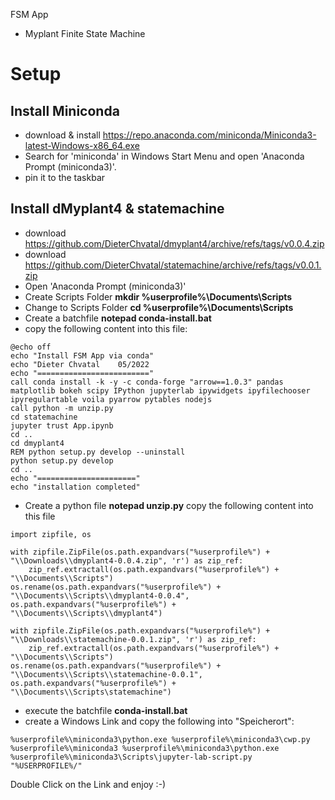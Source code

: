 FSM App

 - Myplant Finite State Machine

# Setup
## Install Miniconda

- download & install https://repo.anaconda.com/miniconda/Miniconda3-latest-Windows-x86_64.exe
- Search for 'miniconda' in Windows Start Menu and open 'Anaconda Prompt (miniconda3)'. 
- pin it to the taskbar

## Install dMyplant4 & statemachine 
- download https://github.com/DieterChvatal/dmyplant4/archive/refs/tags/v0.0.4.zip
- download https://github.com/DieterChvatal/statemachine/archive/refs/tags/v0.0.1.zip
- Open 'Anaconda Prompt (miniconda3)'
- Create Scripts Folder **mkdir %userprofile%\Documents\Scripts**
- Change to Scripts Folder **cd %userprofile%\Documents\Scripts**
- Create a batchfile **notepad conda-install.bat**
- copy the following content into this file: 
```
@echo off
echo "Install FSM App via conda"
echo "Dieter Chvatal    05/2022
echo "========================="
call conda install -k -y -c conda-forge "arrow==1.0.3" pandas matplotlib bokeh scipy IPython jupyterlab ipywidgets ipyfilechooser ipyregulartable voila pyarrow pytables nodejs
call python -m unzip.py
cd statemachine
jupyter trust App.ipynb
cd ..
cd dmyplant4
REM python setup.py develop --uninstall
python setup.py develop
cd ..
echo "======================"
echo "installation completed"
```
- Create a python file **notepad unzip.py**
copy the following content into this file
```
import zipfile, os

with zipfile.ZipFile(os.path.expandvars("%userprofile%") + "\\Downloads\\dmyplant4-0.0.4.zip", 'r') as zip_ref:
    zip_ref.extractall(os.path.expandvars("%userprofile%") + "\\Documents\\Scripts")
os.rename(os.path.expandvars("%userprofile%") + "\\Documents\\Scripts\\dmyplant4-0.0.4", os.path.expandvars("%userprofile%") + "\\Documents\\Scripts\\dmyplant4")

with zipfile.ZipFile(os.path.expandvars("%userprofile%") + "\\Downloads\\statemachine-0.0.1.zip", 'r') as zip_ref:
    zip_ref.extractall(os.path.expandvars("%userprofile%") + "\\Documents\\Scripts")
os.rename(os.path.expandvars("%userprofile%") + "\\Documents\\Scripts\\statemachine-0.0.1", os.path.expandvars("%userprofile%") + "\\Documents\\Scripts\statemachine")
```
- execute the batchfile **conda-install.bat**
- create a Windows Link and copy the following into "Speicherort":
```
%userprofile%\miniconda3\python.exe %userprofile%\miniconda3\cwp.py %userprofile%\miniconda3 %userprofile%\miniconda3\python.exe %userprofile%\miniconda3\Scripts\jupyter-lab-script.py "%USERPROFILE%/"
```

Double Click on the Link and enjoy :-)

